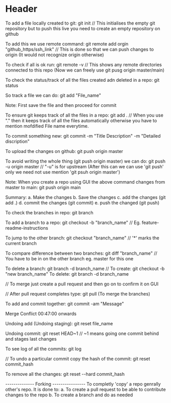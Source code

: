 # Header

To add a file locally created to git:
git init  // This initialises the empty git repository but to push this live 
             you need to create an empty repository on github

To add this we use remote command:
git remote add orgin "github_https/ssh_link"    // This is done so that we can push changes to origin 
                                                   (It would not recognize origin otherwise)

To check if all is ok run:
git remote -v       // This shows any remote directories connected to this repo
                       (Now we can freely use git pusg origin master/main)


To check the status/track of all the files created adn deleted in a repo: 
git status

So track a file we can do: 
git add "File_name"

Note: First save the file and then proceed for commit

To ensure git keeps track of all the files in a repo:
git add .   // When you use "." then it keeps track of all the files automatically 
               otherwise you have to mention mofdified File name everytime.

To commit something new:
git commit -m "Title Description" -m "Detailed discription"

To upload the changes on github:
git push origin master

To avoid writing the whole thing (git push origin master) we can do:
git push -u origin master       // "-u" is for upstream
                                   (After this can we can use 'git push' only we need not
                                   use mention 'git psuh origin master')


Note: When you create a repo using GUI the above command changes from master to main:
      git push origin main


Summary: 
a. Make the changes
b. Save the changes
c. add the changes (git add .)
d. commit the changes (git commit)
e. push the changed (git push)

To check the branches in repo: 
git branch

To add a branch to a repo:
git checkout -b "branch_name"       // Eg. feature-readme-instructions

To jump to the other branch:
git checkout "branch_name"          // '*' marks the current branch

To compare difference between two branches:
git diff "branch_name"              // You have to be in on the other branch eg. master for this one

To delete a branch:
git branch -d branch_name           // To create: git checkout -b "new branch_name"
                                       To delete: git branch -d branch_name

// To merge just create a pull request and then go on to confirm it on GUI

// After pull request completes type: git pull (To merge the branches)

To add and commit together:
git commit -am "Message"

Merge Conflict 00:47:00 onwards

Undoing add (Undoing staging): 
git reset file_name

Undoing commit:
git reset HEAD~1
// ~1 means going one commit behind and stages last changes 

To see log of all the commits:
git log

// To undo a particular commit copy the hash of the commit:
git reset commit_hash

To remove all the changes:
git reset --hard commit_hash

-------------- Forking ----------------
To completly 'copy' a repo genrally other's repo. It is done to:
a. To create a pull request to be able to contribute changes to the repo
b. To create a branch and do as needed  










